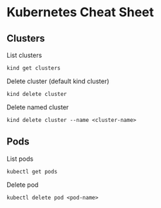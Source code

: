 # Kubernetes Cheat Sheet

## Clusters

List clusters
```
kind get clusters
```

Delete cluster (default kind cluster)
```
kind delete cluster
```

Delete named cluster
```
kind delete cluster --name <cluster-name>
```

## Pods

List pods
```
kubectl get pods
```

Delete pod
```
kubectl delete pod <pod-name>
```

